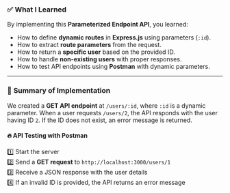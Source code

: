 ### ✅ What I Learned  
By implementing this **Parameterized Endpoint API**, you learned:  
- How to define **dynamic routes** in **Express.js** using parameters (`:id`).  
- How to extract **route parameters** from the request.  
- How to return a **specific user** based on the provided ID.  
- How to handle **non-existing users** with proper responses.  
- How to test API endpoints using **Postman** with dynamic parameters.  

---

### 📌 **Summary of Implementation**  
We created a **GET API endpoint** at `/users/:id`, where `:id` is a dynamic parameter. When a user requests `/users/2`, the API responds with the user having ID `2`. If the ID does not exist, an error message is returned.  

#### 🔥 **API Testing with Postman**  
1️⃣ Start the server  
2️⃣ Send a **GET request** to `http://localhost:3000/users/1`  
3️⃣ Receive a JSON response with the user details  
4️⃣ If an invalid ID is provided, the API returns an error message  

